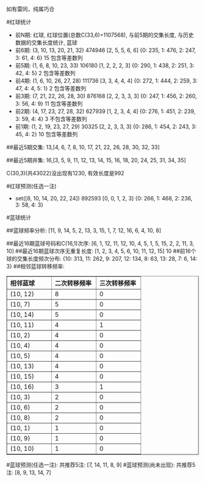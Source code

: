 <!-- 
.. title: 双色球2010052期(2010-05-09)数据分析报告
.. slug: slott-2010052-2010-05-09-report
.. date: 2010-05-10 08:00:00 UTC+08:00
.. tags: Lottery
.. link: 
.. description: 
.. type: text
-->

如有雷同，纯属巧合

<!-- TEASER_END-->

#红球统计

- 前N期: 红球, 红球位置(总数C(33,6)=1107568), 与前5期的交集长度, 与历史数据的交集长度统计, 蓝球
- 前6期: (3, 10, 13, 20, 21, 32) 474946 [2, 5, 5, 6, 6] {0: 235, 1: 476, 2: 247, 3: 61, 4: 6} 15 包含等差数列
- 前5期: (1, 6, 8, 10, 23, 33) 106180 [1, 2, 2, 2, 3] {0: 290, 1: 438, 2: 251, 3: 42, 4: 5} 2 包含等差数列
- 前4期: (1, 6, 10, 26, 27, 28) 111736 [3, 3, 4, 4, 4] {0: 272, 1: 444, 2: 259, 3: 47, 4: 4, 5: 1} 2 包含等差数列
- 前3期: (7, 21, 22, 26, 28, 30) 876168 [2, 2, 3, 3, 3] {0: 247, 1: 456, 2: 260, 3: 56, 4: 9} 11 包含等差数列
- 前2期: (4, 17, 23, 27, 28, 32) 627939 [1, 2, 3, 4, 4] {0: 276, 1: 451, 2: 239, 3: 59, 4: 4} 3 不包含等差数列
- 前1期: (1, 2, 19, 23, 27, 29) 30325 [2, 2, 3, 3, 3] {0: 286, 1: 454, 2: 243, 3: 45, 4: 2} 10 包含等差数列

##最近5期交集:
13,[4, 6, 7, 8, 10, 17, 21, 22, 26, 28, 30, 32, 33]

##最近5期并集:
16,[3, 5, 9, 11, 12, 13, 14, 15, 16, 18, 20, 24, 25, 31, 34, 35]

C(30,3)(共43022)没出现有1230, 
有效长度是992

#红球预测(任选一注)

- set([8, 10, 14, 20, 22, 24]) 892593 [0, 0, 1, 2, 3] {0: 266, 1: 468, 2: 236, 3: 58, 4: 3}

#蓝球统计

##蓝球频率分析:
[11, 9, 14, 5, 2, 13, 3, 15, 1, 7, 12, 16, 6, 4, 10, 8]

##最近16期蓝球号码和C(16,1)次序:
[6, 1, 12, 11, 12, 10, 4, 5, 1, 5, 15, 2, 2, 11, 3, 10]
##最近16期蓝球次序无重复长度:
[1, 2, 3, 4, 5, 6, 10, 11, 12, 15] 10
##前16个球的交集长度频次分布:
{10: 313, 11: 262, 9: 207, 12: 134, 8: 63, 13: 28, 7: 6, 14: 3}
##相邻蓝球转移频率:
<table border="1" class="table table-striped dataframe">
  <thead>
    <tr style="text-align: left;">
      <th style="min-width: 100px;">相邻蓝球</th>
      <th style="min-width: 100px;">二次转移频率</th>
      <th style="min-width: 100px;">三次转移频率</th>
    </tr>
  </thead>
  <tbody>
    <tr>
      <td> (10, 12)</td>
      <td> 8</td>
      <td> 0</td>
    </tr>
    <tr>
      <td>  (10, 7)</td>
      <td> 5</td>
      <td> 0</td>
    </tr>
    <tr>
      <td> (10, 14)</td>
      <td> 5</td>
      <td> 0</td>
    </tr>
    <tr>
      <td> (10, 11)</td>
      <td> 4</td>
      <td> 1</td>
    </tr>
    <tr>
      <td>  (10, 2)</td>
      <td> 4</td>
      <td> 0</td>
    </tr>
    <tr>
      <td>  (10, 4)</td>
      <td> 4</td>
      <td> 0</td>
    </tr>
    <tr>
      <td>  (10, 5)</td>
      <td> 4</td>
      <td> 0</td>
    </tr>
    <tr>
      <td> (10, 13)</td>
      <td> 4</td>
      <td> 0</td>
    </tr>
    <tr>
      <td> (10, 15)</td>
      <td> 4</td>
      <td> 0</td>
    </tr>
    <tr>
      <td> (10, 16)</td>
      <td> 3</td>
      <td> 1</td>
    </tr>
    <tr>
      <td>  (10, 3)</td>
      <td> 2</td>
      <td> 0</td>
    </tr>
    <tr>
      <td>  (10, 6)</td>
      <td> 2</td>
      <td> 0</td>
    </tr>
    <tr>
      <td>  (10, 8)</td>
      <td> 2</td>
      <td> 0</td>
    </tr>
    <tr>
      <td>  (10, 1)</td>
      <td> 1</td>
      <td> 0</td>
    </tr>
    <tr>
      <td>  (10, 9)</td>
      <td> 1</td>
      <td> 0</td>
    </tr>
    <tr>
      <td> (10, 10)</td>
      <td> 1</td>
      <td> 0</td>
    </tr>
  </tbody>
</table>
#蓝球预测(任选一注):
共推荐5注: [7, 14, 11, 8, 9]
#蓝球预测(尚未出现):
共推荐5注: [8, 9, 13, 14, 7]

